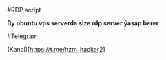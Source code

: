 #RDP script

**By ubuntu vps serverda size rdp server ýasap berer**

#Telegram 

(Kanal)[https://t.me/hzm_hacker2]